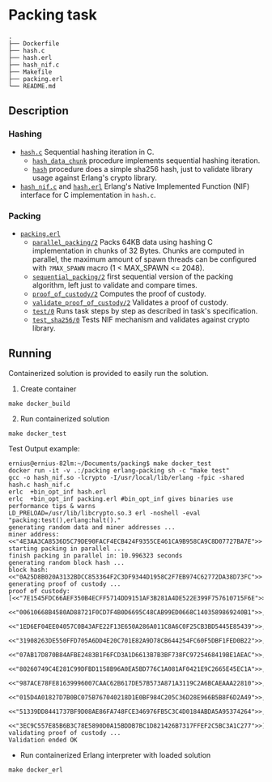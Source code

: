 # Packing task

```
.
├── Dockerfile
├── hash.c
├── hash.erl
├── hash_nif.c
├── Makefile
├── packing.erl
└── README.md
```

## Description

### Hashing

* [`hash.c`](https://github.com/ernius/packing/blob/master/hash.c)
Sequential hashing iteration in C.
    * [`hash_data_chunk`](https://github.com/ernius/packing/blob/master/hash.c#L19) procedure implements sequential hashing iteration.
    * [`hash`](https://github.com/ernius/packing/blob/master/hash.c#L92) procedure does a simple sha256 hash, just to validate library usage against Erlang's crypto library.
* [`hash_nif.c`](https://github.com/ernius/packing/blob/master/hash_nif.c) and [`hash.erl`](https://github.com/ernius/packing/blob/master/hash.erl) 
Erlang's Native Implemented Function (NIF) interface for C implementation in `hash.c`.

### Packing

* [`packing.erl`](https://github.com/ernius/packing/blob/master/packing.erl) 
    * [`parallel_packing/2`](https://github.com/ernius/packing/blob/master/packing.erl#L136) 
    Packs 64KB data using hashing C implementation in chunks of 32 Bytes. Chunks are computed in parallel, the maximum amount of spawn threads can be configured with `?MAX_SPAWN` macro (1 < MAX_SPAWN <= 2048).
    * [`sequential_packing/2`](https://github.com/ernius/packing/blob/master/packing.erl#L163)  first sequential version of the packing algorithm, left just to validate and compare times.
    * [`proof_of_custody/2`](https://github.com/ernius/packing/blob/master/packing.erl#L181)
    Computes the proof of custody.
    * [`validate_proof_of_custody/2`](https://github.com/ernius/packing/blob/master/packing.erl#L196)
    Validates a proof of custody.
    * [`test/0`](https://github.com/ernius/packing/blob/master/packing.erl#L37) 
    Runs task steps by step as described in task's specification.
    * [`test_sha256/0`](https://github.com/ernius/packing/blob/master/packing.erl#L86) 
    Tests NIF mechanism and validates against crypto library.

## Running

Containerized solution is provided to easily run the solution.

1. Create container

```
make docker_build
```

2. Run containerized solution

```
make docker_test
```

Test Output example:

```console
ernius@ernius-82lm:~/Documents/packing$ make docker_test 
docker run -it -v .:/packing erlang-packing sh -c "make test"
gcc -o hash_nif.so -lcrypto -I/usr/local/lib/erlang -fpic -shared hash.c hash_nif.c 
erlc  +bin_opt_inf hash.erl
erlc  +bin_opt_inf packing.erl #bin_opt_inf gives binaries use performance tips & warns
LD_PRELOAD=/usr/lib/libcrypto.so.3 erl -noshell -eval "packing:test(),erlang:halt()."
generating random data and miner addresses ... 
miner address: <<"4E3AA3CA8536D5C79DE90FACF4ECB424F9355CE461CA9B958CA9C8D07727BA7E">>
starting packing in parallel ...
finish packing in parallel in: 10.996323 seconds
generating random block hash ...
block hash: <<"0A25D8B020A3132BDCC853364F2C3DF9344D1958C2F7EB974C62772DA38D73FC">>
generating proof of custody ...
proof of custody: [<<"7E1545FDC66AEF350B4ECFF5714DD9151AF3B281A4DE522E399F757610715F6E">>,
                   <<"00610668B4580AD88721F0CD7F4B0D6695C48CAB99ED0668C1403589869240B1">>,
                   <<"1ED6EF04EE04057C0B43AFE22F13E650A286A011C8A6C0F25CB3BD5445E85439">>,
                   <<"31908263DE550FFD705A6DD4E20C701E82A9D78CB644254FC60F5DBF1FED0B22">>,
                   <<"07AB17D870B84AFBE2483B1F6FCD3A1D6613B7B3BF738FC9725468419BE1AEAC">>,
                   <<"80260749C4E281C99DFBD1158B96A0EA5BD776C1A081AF0421E9C2665E45EC1A">>,
                   <<"987ACE78FE81639996007CAAC62B617DE57B573A871A3119C2A6BCAEAAA22810">>,
                   <<"015D4A01827D7B0BC075B767040218D1E0BF984C205C36D28E966B5B8F6D2A49">>,
                   <<"51339DD8441737BF9D08AE86FA748FCE346976FB5C3C4D0184ABDA5A95374264">>,
                   <<"3EC9C557E85B6B3C78E5890D0A15BDDB7BC1D821426B7317FFEF2C5BC3A1C277">>]
validating proof of custody ...
Validation ended OK
```


* Run containerized Erlang interpreter with loaded solution

```
make docker_erl
```
